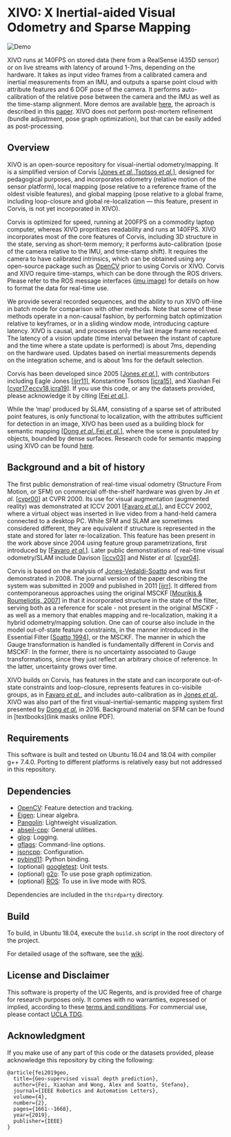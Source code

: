 # XIVO: X Inertial-aided Visual Odometry and Sparse Mapping


![Demo](misc/demo_ucla_e6.gif)

XIVO runs at 140FPS on stored data (here from a RealSense i435D sensor) or on live streams with latency of around 1-7ms, depending on the hardware. It takes as input video frames from a calibrated camera and inertial measurements from an IMU, and outputs a sparse point cloud with attribute features and 6 DOF pose of the camera. It performs auto-calibration of the relative pose between the camera and the IMU as well as the time-stamp alignment. More demos are available [here](demo.md), the aproach is described in this [paper][tsotsos_icra15]. XIVO does not perform post-mortem refinement (bundle adjustment, pose graph optimization), but that can be easily added as post-processing.

## Overview

XIVO is an open-source repository for visual-inertial odometry/mapping. It is a simplified version of Corvis \[[Jones *et al.*][jones_ijrr11],[Tsotsos *et al.*][tsotsos_icra15]\], designed for pedagogical purposes, and incorporates odometry (relative motion of the sensor platform), local mapping (pose relative to a reference frame of the oldest visible features), and global mapping (pose relative to a global frame, including loop-closure and global re-localization — this feature, present in Corvis, is not yet incorporated in XIVO).

Corvis is optimized for speed, running at 200FPS on a commodity laptop computer, whereas XIVO propritizes readability and runs at 140FPS. XIVO incorporates most of the core features of Corvis, including 3D structure in the state, serving as short-term memory; it performs auto-calibration (pose of the camera relative to the IMU, and time-stamp shift). It requires the camera to have calibrated intrinsics, which can be obtained using any open-source package such as [OpenCV][opencv] prior to using Corvis or XIVO. Corvis and XIVO require time-stamps, which can be done through the ROS drivers. Please refer to the ROS message interfaces ([imu][imu_msg],[image][image_msg]) for details on how to format the data for real-time use.

[imu_msg]: https://docs.ros.org/api/sensor_msgs/html/msg/Imu.html
[image_msg]: https://docs.ros.org/api/sensor_msgs/html/msg/Image.html

We provide several recorded sequences, and the ability to run XIVO off-line in batch mode for comparison with other methods. Note that some of these methods operate in a non-causal fashion, by performing batch optimization relative to keyframes, or in a sliding window mode, introducing capture latency. XIVO is causal, and processes only the last image frame received. The latency of a vision update (time interval between the instant of capture and the time where a state update is performed) is about 7ms, depending on the hardware used. Updates based on inertial measurements depends on the integration scheme, and is about 1ms for the default selection.

Corvis has been developed since 2005 \[[Jones *et al.*][jonesVS_07]\], with contributors including Eagle Jones \[[ijrr11][jones_ijrr11]\], Konstantine Tsotsos \[[icra15][tsotsos_icra15]\], and Xiaohan Fei \[[cvpr17][dong_cvpr17],[eccv18][fei_eccv18],[icra19][fei_icra19]\]. If you use this code, or any the datasets provided, please acknowledge it by citing \[[Fei *et al.*](#ack-anchor)\].

While the ‘map’ produced by SLAM, consisting of a sparse set of attributed point features,  is only functional to localization, with the attributes sufficient for detection in an image, XIVO has been used as a building block for semantic mapping \[[Dong *et al.*][dong_cvpr17],[Fei *et al.*][fei_eccv18]\], where the scene is populated by objects, bounded by dense surfaces. Research code for semantic mapping using XIVO can be found [here][visma_repo].

[jones_ijrr11]: http://vision.ucla.edu/papers/jonesS10IJRR.pdf
[tsotsos_icra15]: http://vision.ucla.edu/papers/tsotsosCS15.pdf
[dong_cvpr17]: http://openaccess.thecvf.com/content_cvpr_2017/papers/Dong_Visual-Inertial-Semantic_Scene_Representation_CVPR_2017_paper.pdf
[fei_eccv18]: http://openaccess.thecvf.com/content_ECCV_2018/papers/Xiaohan_Fei_Visual-Inertial_Object_Detection_ECCV_2018_paper.pdf
[fei_icra19]: https://arxiv.org/abs/1807.11130v3
[visma_repo]: https://github.com/feixh/VISMA-tracker


## Background and a bit of history

The first public demonstration of real-time visual odometry (Structure From Motion, or SFM) on commercial off-the-shelf hardware was given by Jin *et al.* \[[cvpr00][hailin_cvpr00]\] at CVPR 2000. Its use for visual augmentation (augmented reality) was demonstrated at ICCV 2001 \[[Favaro *et al.*][favaro_iccv01]\], and ECCV 2002, where a virtual object was inserted in live video from a hand-held camera connected to a desktop PC. While SFM and SLAM are sometimes considered different, they are equivalent if structure is represented in the state and stored for later re-localization. This feature has been present in the work above since 2004 using feature group parametrizations, first introduced by  \[[Favaro *et al.*][favaro_iccv01]\]. Later public demonstrations of real-time visual odometry/SLAM include Davison \[[iccv03][davison_iccv03]\] and Nister *et al.* \[[cvpr04][nister_cvpr04]\].

Corvis is based on the analysis of [Jones-Vedaldi-Soatto][jonesVS_07] and was first demonstrated in 2008. The journal version of the paper describing the system was submitted in 2009 and published in 2011 \[[ijrr][jones_ijrr11]\]. It differed from contemporaneous approaches using the original MSCKF \[[Mourikis & Roumeliotis, 2007][msckf]\] in that it incorporated structure in the state of the filter, serving both as a reference for scale - not present in the original MSCKF - as well as a memory that enables mapping and re-localization, making it a hybrid odometry/mapping solution. One can of course also include in the model out-of-state feature constraints, in the manner introduced in the Essential Filter \[[Soatto 1994][soatto_eccv94]\], or the MSCKF. The manner in which the Gauge transformation is handled is fundamentally different in Corvis and MSCKF: In the former, there is no uncertainty associated to Gauge transformations, since they just reflect an arbitrary choice of reference. In the latter, uncertainty grows over time.

XIVO builds on Corvis, has features in the state and can incorporate out-of-state constraints and loop-closure, represents features in co-visibile groups, as in [Favaro *et al.*][favaro_iccv01], and includes auto-calibration as in [Jones *et al.*][jonesVS_07]. XIVO was also part of the first visual-inertial-semantic mapping system first presented by [Dong *et al.*][dong_cvpr17] in 2016. Background material on SFM can be found in [textbooks](link masks online PDF).

[soatto_eccv94]: https://link.springer.com/chapter/10.1007/BFb0028335
[hailin_cvpr00]: http://vision.ucla.edu/papers/jinFS00.pdf
[favaro_iccv01]: http://vision.ucla.edu/papers/favaroJS01DEMO.pdf
[davison_iccv03]: https://www.robots.ox.ac.uk/ActiveVision/Publications/davison_iccv2003/davison_iccv2003.pdf
[nister_cvpr04]: https://ieeexplore.ieee.org/abstract/document/1315094
[jonesVS_07]: http://vision.ucla.edu/papers/jonesVS07.pdf
[msckf]: https://intra.ece.ucr.edu/~mourikis/tech_reports/TR_MSCKF.pdf

## Requirements

This software is built and tested on Ubuntu 16.04 and 18.04 with compiler g++ 7.4.0. Porting to different platforms is relatively easy but not addressed in this repository.

## Dependencies

- [OpenCV][opencv]: Feature detection and tracking.
- [Eigen][eigen]: Linear algebra.
- [Pangolin][pangolin]: Lightweight visualization.
- [abseil-cpp][absl]: General utilities.
- [glog][glog]: Logging.
- [gflags][gflags]: Command-line options.
- [jsoncpp][jsoncpp]: Configuration.
- [pybind11][pybind11]: Python binding.
- (optional) [googletest][gtest]: Unit tests.
- (optional) [g2o][g2o]: To use pose graph optimization.
- (optional) [ROS][ros]: To use in live mode with ROS.

Dependencies are included in the `thirdparty` directory.

[opencv]: https://opencv.org/
[eigen]: http://eigen.tuxfamily.org/index.php?title=Main_Page
[g2o]: https://github.com/RainerKuemmerle/g2o
[pangolin]: https://github.com/stevenlovegrove/Pangolin
[absl]: https://abseil.io/
[gtest]: https://github.com/google/googletest
[glog]: https://github.com/google/glog
[gflags]: https://github.com/gflags/gflags
[jsoncpp]: https://github.com/open-source-parsers/jsoncpp
[pybind11]: https://github.com/pybind/pybind11
[ros]: https://www.ros.org/

## Build

To build, in Ubuntu 18.04, execute the `build.sh` script in the root directory of the project. 

For detailed usage of the software, see the [wiki](wiki.md).


## License and Disclaimer

This software is property of the UC Regents, and is provided free of charge for research purposes only. It comes with no warranties, expressed or implied, according to these [terms and conditions](LICENSE). For commercial use, please contact [UCLA TDG](https://tdg.ucla.edu).

## <a name="ack-anchor"></a> Acknowledgment



If you make use of any part of this code or the datasets provided, please acknowledge this repository by citing the following:

```
@article{fei2019geo,
  title={Geo-supervised visual depth prediction},
  author={Fei, Xiaohan and Wong, Alex and Soatto, Stefano},
  journal={IEEE Robotics and Automation Letters},
  volume={4},
  number={2},
  pages={1661--1668},
  year={2019},
  publisher={IEEE}
}
```


